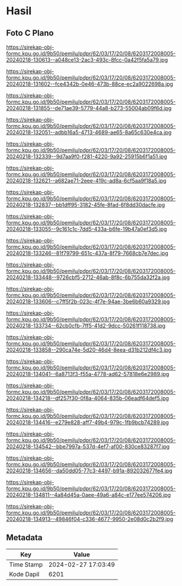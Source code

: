 # Hasil

## Foto C Plano

https://sirekap-obj-formc.kpu.go.id/9b50/pemilu/pdpr/62/03/17/20/08/6203172008005-20240218-130613--a048ce13-2ac3-493c-8fcc-0a42f5fa5a79.jpg

https://sirekap-obj-formc.kpu.go.id/9b50/pemilu/pdpr/62/03/17/20/08/6203172008005-20240218-131602--fce4342b-0e46-473b-88ce-ec2a9022698a.jpg

https://sirekap-obj-formc.kpu.go.id/9b50/pemilu/pdpr/62/03/17/20/08/6203172008005-20240218-131855--de71ae39-5779-44a8-b273-55004ab09f6d.jpg

https://sirekap-obj-formc.kpu.go.id/9b50/pemilu/pdpr/62/03/17/20/08/6203172008005-20240218-132051--adbb16a5-4713-4689-ae65-8a65c630e4ca.jpg

https://sirekap-obj-formc.kpu.go.id/9b50/pemilu/pdpr/62/03/17/20/08/6203172008005-20240218-132339--9d7aa9f0-f281-4220-9a92-25915b6f1a51.jpg

https://sirekap-obj-formc.kpu.go.id/9b50/pemilu/pdpr/62/03/17/20/08/6203172008005-20240218-132621--a682ae71-2eee-419c-ad8a-6cf5aa9f18a5.jpg

https://sirekap-obj-formc.kpu.go.id/9b50/pemilu/pdpr/62/03/17/20/08/6203172008005-20240218-132837--bb1dff95-3182-45fe-8fad-6f8dd30dacfe.jpg

https://sirekap-obj-formc.kpu.go.id/9b50/pemilu/pdpr/62/03/17/20/08/6203172008005-20240218-133055--9c161c1c-7dd5-433a-b6fe-19b47a0ef3d5.jpg

https://sirekap-obj-formc.kpu.go.id/9b50/pemilu/pdpr/62/03/17/20/08/6203172008005-20240218-133246--81f79799-651c-437a-8f79-7668cb7e7dec.jpg

https://sirekap-obj-formc.kpu.go.id/9b50/pemilu/pdpr/62/03/17/20/08/6203172008005-20240218-133448--9726cbf5-2712-46ab-8f8c-6b755da32f2a.jpg

https://sirekap-obj-formc.kpu.go.id/9b50/pemilu/pdpr/62/03/17/20/08/6203172008005-20240218-133606--c7ff5f2b-023c-4f7e-94ae-3be6b60a9329.jpg

https://sirekap-obj-formc.kpu.go.id/9b50/pemilu/pdpr/62/03/17/20/08/6203172008005-20240218-133734--62cb0cfb-7ff5-41d2-9dcc-50261f118738.jpg

https://sirekap-obj-formc.kpu.go.id/9b50/pemilu/pdpr/62/03/17/20/08/6203172008005-20240218-133858--290ca74e-5d20-46d4-8eea-d31b212df4c3.jpg

https://sirekap-obj-formc.kpu.go.id/9b50/pemilu/pdpr/62/03/17/20/08/6203172008005-20240218-134041--6a8713f3-f55a-4778-ad62-57818e6e2989.jpg

https://sirekap-obj-formc.kpu.go.id/9b50/pemilu/pdpr/62/03/17/20/08/6203172008005-20240218-134218--df257f30-0f8a-4064-835b-06eadf64def5.jpg

https://sirekap-obj-formc.kpu.go.id/9b50/pemilu/pdpr/62/03/17/20/08/6203172008005-20240218-134416--e279e828-aff7-49b4-979c-1fb9bcb74289.jpg

https://sirekap-obj-formc.kpu.go.id/9b50/pemilu/pdpr/62/03/17/20/08/6203172008005-20240218-134542--bbe7997a-537d-4ef7-af00-830ce83287f7.jpg

https://sirekap-obj-formc.kpu.go.id/9b50/pemilu/pdpr/62/03/17/20/08/6203172008005-20240218-134656--da50dd05-77c3-4497-b91a-892032677fe4.jpg

https://sirekap-obj-formc.kpu.go.id/9b50/pemilu/pdpr/62/03/17/20/08/6203172008005-20240218-134811--4a84d45a-0aee-49a6-a84c-e177ee574206.jpg

https://sirekap-obj-formc.kpu.go.id/9b50/pemilu/pdpr/62/03/17/20/08/6203172008005-20240218-134913--49846f04-c336-4677-9950-2e08d0c2b2f9.jpg


## Metadata

| Key        | Value               |
| ---------- | ------------------- |
| Time Stamp | 2024-02-27 17:03:49 |
| Kode Dapil | 6201                |



